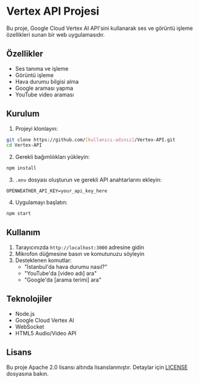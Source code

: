 # Vertex API Projesi

Bu proje, Google Cloud Vertex AI API'sini kullanarak ses ve görüntü işleme özellikleri sunan bir web uygulamasıdır.

## Özellikler

- Ses tanıma ve işleme
- Görüntü işleme
- Hava durumu bilgisi alma
- Google araması yapma
- YouTube video araması

## Kurulum

1. Projeyi klonlayın:
```bash
git clone https://github.com/[kullanıcı-adınız]/Vertex-API.git
cd Vertex-API
```

2. Gerekli bağımlılıkları yükleyin:
```bash
npm install
```

3. `.env` dosyası oluşturun ve gerekli API anahtarlarını ekleyin:
```
OPENWEATHER_API_KEY=your_api_key_here
```

4. Uygulamayı başlatın:
```bash
npm start
```

## Kullanım

1. Tarayıcınızda `http://localhost:3000` adresine gidin
2. Mikrofon düğmesine basın ve komutunuzu söyleyin
3. Desteklenen komutlar:
   - "İstanbul'da hava durumu nasıl?"
   - "YouTube'da [video adı] ara"
   - "Google'da [arama terimi] ara"

## Teknolojiler

- Node.js
- Google Cloud Vertex AI
- WebSocket
- HTML5 Audio/Video API

## Lisans

Bu proje Apache 2.0 lisansı altında lisanslanmıştır. Detaylar için [LICENSE](LICENSE) dosyasına bakın. 
